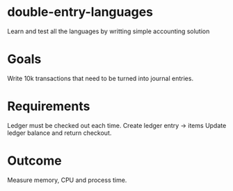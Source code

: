 # double-entry-languages
 Learn and test all the languages by writting simple accounting solution


# Goals
Write 10k transactions that need to be turned into journal entries.

# Requirements
Ledger must be checked out each time.
Create ledger entry -> items
Update ledger balance and return checkout.


# Outcome
Measure memory, CPU and process time.


